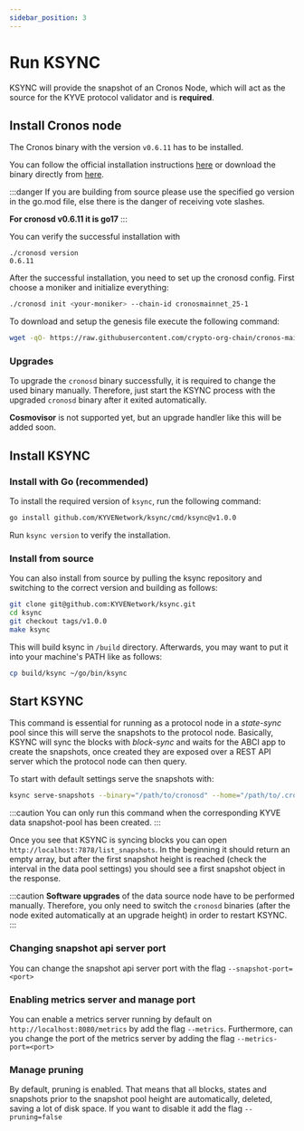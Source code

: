 ```yaml
---
sidebar_position: 3
---
```


# Run KSYNC

KSYNC will provide the snapshot of an Cronos Node, which will act as the source for the KYVE protocol validator and is **required**.

## Install Cronos node

The Cronos binary with the version `v0.6.11` has to be installed.

You can follow the official installation instructions [here](https://docs.cronos.org/for-node-hosts/running-nodes/cronos-mainnet) or download the binary directly from [here](https://github.com/crypto-org-chain/cronos/releases/tag/v0.6.11).

:::danger
If you are building from source please use the specified go version in the go.mod file, else there is the danger of receiving vote slashes.

**For cronosd v0.6.11 it is go17**
:::

You can verify the successful installation with

```
./cronosd version
0.6.11
```

After the successful installation, you need to set up the cronosd config. First choose a moniker and initialize everything:

```bash
./cronosd init <your-moniker> --chain-id cronosmainnet_25-1
```

To download and setup the genesis file execute the following command:

```bash
wget -qO- https://raw.githubusercontent.com/crypto-org-chain/cronos-mainnet/master/cronosmainnet_25-1/genesis.json | zcat > ~/.cronos/config/genesis.json
```

### Upgrades

To upgrade the `cronosd` binary successfully, it is required to change the used binary manually.
Therefore, just start the KSYNC process with the upgraded `cronosd` binary after it exited automatically.

**Cosmovisor** is not supported yet, but an upgrade handler like this will be added soon.

## Install KSYNC

### Install with Go (recommended)

To install the required version of `ksync`, run the following command:

```bash
go install github.com/KYVENetwork/ksync/cmd/ksync@v1.0.0
```

Run `ksync version` to verify the installation.

### Install from source

You can also install from source by pulling the ksync repository and switching to the correct version and building
as follows:

```bash
git clone git@github.com:KYVENetwork/ksync.git
cd ksync
git checkout tags/v1.0.0
make ksync
```

This will build ksync in `/build` directory. Afterwards, you may want to put it into your machine's PATH like
as follows:

```bash
cp build/ksync ~/go/bin/ksync
```

## Start KSYNC

This command is essential for running as a protocol node in a _state-sync_ pool since this will serve the snapshots to the
protocol node. Basically, KSYNC will sync the blocks with _block-sync_ and waits for the ABCI app to create the snapshots,
once created they are exposed over a REST API server which the protocol node can then query.

To start with default settings serve the snapshots with:

```bash
ksync serve-snapshots --binary="/path/to/cronosd" --home="/path/to/.cronos" --chain-id=kaon-1 --block-pool-id=6 --snapshot-pool-id=7
```

:::caution
You can only run this command when the corresponding KYVE data snapshot-pool has been created.
:::

Once you see that KSYNC is syncing blocks you can open `http://localhost:7878/list_snapshots`. In the beginning it should
return an empty array, but after the first snapshot height is reached (check the interval in the data pool settings) you
should see a first snapshot object in the response.

:::caution
**Software upgrades** of the data source node have to be performed manually. Therefore, you only need to switch the `cronosd` binaries (after the node exited automatically at an upgrade height) in order to restart KSYNC.
:::

### Changing snapshot api server port

You can change the snapshot api server port with the flag `--snapshot-port=<port>`

### Enabling metrics server and manage port

You can enable a metrics server running by default on `http://localhost:8080/metrics` by add the flag `--metrics`.
Furthermore, can you change the port of the metrics server by adding the flag `--metrics-port=<port>`

### Manage pruning

By default, pruning is enabled. That means that all blocks, states and snapshots prior to the snapshot pool height
are automatically, deleted, saving a lot of disk space. If you want to disable it add the flag `--pruning=false`
